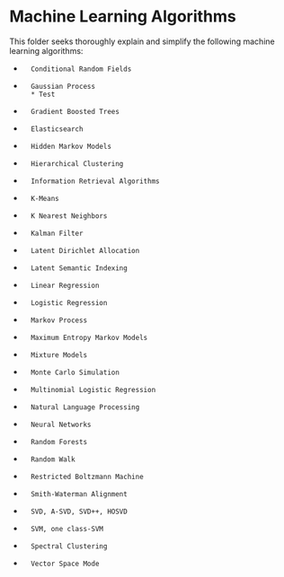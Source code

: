 # Machine Learning Algorithms

This folder seeks thoroughly explain and simplify the following machine learning algorithms: 
-       Conditional Random Fields

*       Gaussian Process
        * Test

*       Gradient Boosted Trees

*       Elasticsearch

*       Hidden Markov Models

*       Hierarchical Clustering

*       Information Retrieval Algorithms

*       K-Means

*       K Nearest Neighbors

*       Kalman Filter

*       Latent Dirichlet Allocation

*       Latent Semantic Indexing

*       Linear Regression

*       Logistic Regression

*       Markov Process

*       Maximum Entropy Markov Models

*       Mixture Models

*       Monte Carlo Simulation

*       Multinomial Logistic Regression

*       Natural Language Processing

*       Neural Networks

*       Random Forests

*       Random Walk

*       Restricted Boltzmann Machine

*       Smith-Waterman Alignment

*       SVD, A-SVD, SVD++, HOSVD

*       SVM, one class-SVM

*       Spectral Clustering

*       Vector Space Mode
